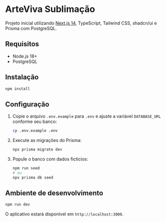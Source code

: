 # ArteViva Sublimação

Projeto inicial utilizando [Next.js 14](https://nextjs.org/), TypeScript, Tailwind CSS, shadcn/ui e Prisma com PostgreSQL.

## Requisitos

- Node.js 18+
- PostgreSQL

## Instalação

```bash
npm install
```

## Configuração

1. Copie o arquivo `.env.example` para `.env` e ajuste a variável `DATABASE_URL` conforme seu banco:

   ```bash
   cp .env.example .env
   ```

2. Execute as migrações do Prisma:

   ```bash
   npx prisma migrate dev
   ```

3. Popule o banco com dados fictícios:

   ```bash
   npm run seed
   # ou
   npx prisma db seed
   ```

## Ambiente de desenvolvimento

```bash
npm run dev
```

O aplicativo estará disponível em `http://localhost:3000`.
